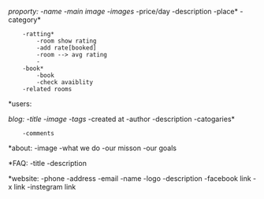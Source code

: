 *proporty:
        -name
        -main image
        -images*
        -price/day
        -description
        -place*
        -category*


        -ratting*
            -room show rating
            -add rate[booked]
            -room --> avg rating
            -
        -book*
            -book
            -check avaiblity
        -related rooms


*users: 



*blog:
        -title
        -image
        -tags*
        -created at
        -author
        -description
        -catogaries*

        -comments  
        

*about:
        -image
        -what we do
        -our misson
        -our goals


*FAQ:
        -title
        -description
        

*website:
        -phone
        -address
        -email
        -name
        -logo
        -description
        -facebook link
        -x link
        -instegram link

        